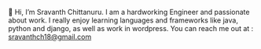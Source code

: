 👋 Hi, I’m Sravanth Chittanuru.
I am a hardworking Engineer and passionate about work.
I really enjoy learning languages and frameworks like java, python and django, as well as work in wordpress.
You can reach me out at : sravanthch18@gmail.com
